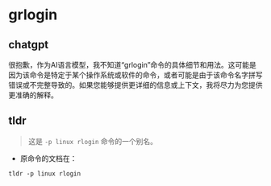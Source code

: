 # grlogin 
## chatgpt 
很抱歉，作为AI语言模型，我不知道“grlogin”命令的具体细节和用法。这可能是因为该命令是特定于某个操作系统或软件的命令，或者可能是由于该命令名字拼写错误或不完整导致的。如果您能够提供更详细的信息或上下文，我将尽力为您提供更准确的解释。 

## tldr 
 
> 这是 `-p linux rlogin` 命令的一个别名。

- 原命令的文档在：

`tldr -p linux rlogin`
